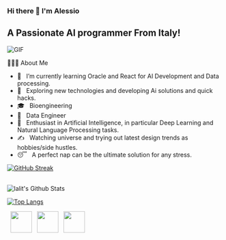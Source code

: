 ### Hi there 👋 I'm Alessio
<h2> A Passionate AI programmer From Italy! </h2>
<img alt="GIF" src="https://tenor.com/it/view/coding-gif-18655255"/>

👨🏻‍💻 About Me 
- 🔭 &nbsp; I’m currently learning Oracle and React for AI Development and Data processing.
- 🤔 &nbsp; Exploring new technologies and developing Ai solutions and quick hacks.
- 🎓 &nbsp; Bioengineering 
- 💼 &nbsp; Data Engineer
- 🌱 &nbsp; Enthusiast in Artificial Intelligence, in particular Deep Learning and Natural Language Processing tasks.
- ✍️ &nbsp; Watching universe and trying out latest design trends as hobbies/side hustles.
- 😴 &nbsp; A perfect nap can be the ultimate solution for any stress. 

[![GitHub Streak](https://github-readme-streak-stats.herokuapp.com?user=monheritier&theme=submarine-flowers&border_radius=5&fire=DD701B)](https://git.io/streak-stats)

<br>

<img align="center" src="https://github-readme-stats.vercel.app/api?username=monheritier&include_all_commits=true&count_private=true&show_icons=true&line_height=20&title_color=7A7ADB&icon_color=2234AE&text_color=D3D3D3&bg_color=0,000000,130F40" alt="lalit's Github Stats">

</br>


[![Top Langs](https://github-readme-stats.vercel.app/api/top-langs/?username=monheritier&layout=compact&text_color=daf7dc&bg_color=151515)](https://github.com/kumawatlalit912/github-readme-stats)

<p align="center>
<h3> 🤝🏻 Connect with Me </h3>

<p align="center">
&nbsp; <a href="https://www.instagram.com/alessio_lerede/" target="_blank" rel="noopener noreferrer"><img src="https://img.icons8.com/plasticine/100/000000/instagram-new.png" width="50" /></a>  
&nbsp; <a href="https://www.linkedin.com/in/alessio-lerede-6a9a75166/" target="_blank" rel="noopener noreferrer"><img src="https://img.icons8.com/plasticine/100/000000/linkedin.png" width="50" /></a>
&nbsp; <a href="mailto:alessiolerede@gmail.com" target="_blank" rel="noopener noreferrer"><img src="https://img.icons8.com/plasticine/100/000000/gmail.png"  width="50" /></a>
</p>
